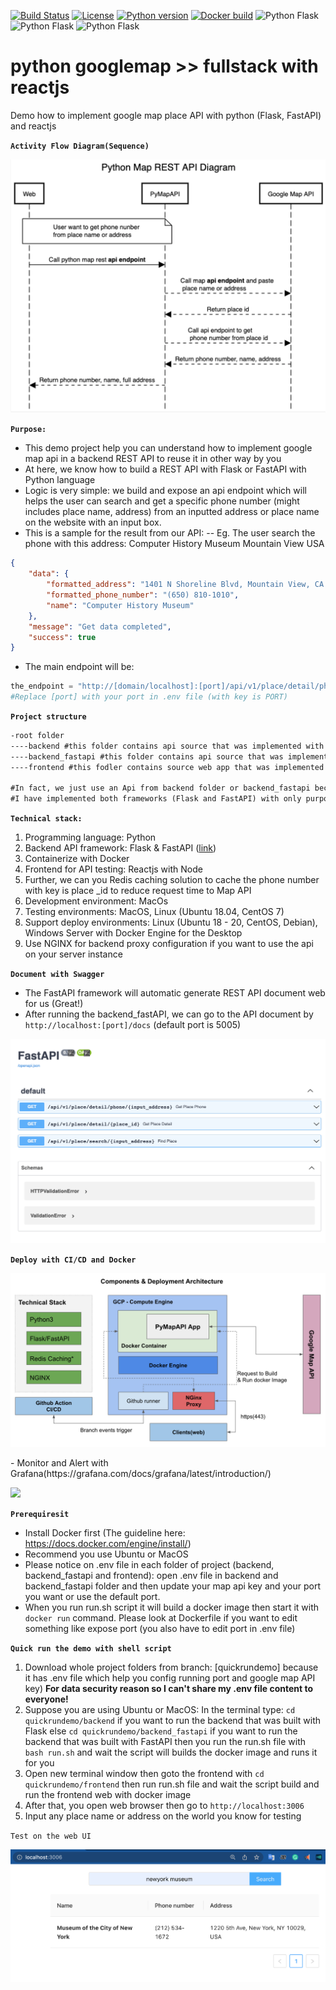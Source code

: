 
[![Build Status](https://travis-ci.org/AOEpeople/Tagging.svg?branch=master)](https://#)
[![License](https://img.shields.io/badge/license-MIT%2FApache--2.0-blue)](https://www.apache.org/licenses/LICENSE-2.0)
[![Python version](https://img.shields.io/badge/python-3.5%20%7C%203.6%20%7C%203.7-blue)](https://#)
[![Docker build](https://img.shields.io/badge/docker%20build-automated-066da5)](https://#)
![Python Flask](https://img.shields.io/static/v1?label=Flask&message=Implemented&color=blue)
![Python Flask](https://img.shields.io/static/v1?label=FastAPI&message=Implemented&color=green)
![Python Flask](https://img.shields.io/static/v1?label=Reactjs&message=WebApp&color=informational)
# python googlemap >> fullstack with reactjs
Demo how to implement google map place API with python (Flask, FastAPI) and reactjs

**`Activity Flow Diagram(Sequence)`**
<p align="left">
    <img src="https://github.com/giaplee/python_gmap_fullstack/blob/master/documents/pymap_api_sequence_diagram.png" width="600" />
</p>

**`Purpose:`**
- This demo project help you can understand how to implement google map api in a backend REST API to reuse it in other way by you
- At here, we know how to build a REST API with Flask or FastAPI with Python language
- Logic is very simple: we build and expose an api endpoint which will helps the user can search and get a specific phone number (might includes place name, address) from an inputted address or place name on the website with an input box.
- This is a sample for the result from our API:
-- Eg. The user search the phone with this address: Computer History Museum Mountain View USA
```json
{
    "data": {
        "formatted_address": "1401 N Shoreline Blvd, Mountain View, CA 94043, USA",
        "formatted_phone_number": "(650) 810-1010",
        "name": "Computer History Museum"
    },
    "message": "Get data completed",
    "success": true
}
```
- The main endpoint will be: 
```python
the_endpoint = "http://[domain/localhost]:[port]/api/v1/place/detail/phone/{input_address}"
#Replace [port] with your port in .env file (with key is PORT) 
```

**`Project structure`**
```xml
-root folder
----backend #this folder contains api source that was implemented with Flask
----backend_fastapi #this folder contains api source that was implemented with FastAPI 
----frontend #this fodler contains source web app that was implemented with Reacjs which helps us easily to test the api

#In fact, we just use an Api from backend folder or backend_fastapi because they have same function and logic except one uses Flask and one uses FastAPI
#I have implemented both frameworks (Flask and FastAPI) with only purpose is want to know: (which one will run faster or implement easier)
```

**`Technical stack:`**
1. Programming language: Python
2. Backend API framework: Flask & FastAPI ([link](https://fastapi.tiangolo.com/))
3. Containerize with Docker
4. Frontend for API testing: Reactjs with Node
5. Further, we can you Redis caching solution to cache the phone number with key is place _id to reduce request time to Map API
6. Development environment: MacOs
7. Testing environments: MacOS, Linux (Ubuntu 18.04, CentOS 7)
8. Support deploy environments: Linux (Ubuntu 18 - 20, CentOS, Debian), Windows Server with Docker Engine for the Desktop
9. Use NGINX for backend proxy configuration if you want to use the api on your server instance


**`Document with Swagger`**
- The FastAPI framework will automatic generate REST API document web for us (Great!)
- After running the backend_fastAPI, we can go to the API document by `http://localhost:[port]/docs` (default port is 5005)
<p align="left">
    <img src="https://github.com/giaplee/python_gmap_fullstack/blob/master/documents/fasapi__web_docs.png" with="500" />
</p>    


**`Deploy with CI/CD and Docker`**
<p align="center">
    <img src="https://github.com/giaplee/python_gmap_fullstack/blob/master/documents/components_deploy_architecture.png" with="500" />
</p>
- Monitor and Alert with Grafana(https://grafana.com/docs/grafana/latest/introduction/)
<p align="left">
<img src="https://encrypted-tbn0.gstatic.com/images?q=tbn:ANd9GcTTFWLVg8aAnS8mF_b8lwzW62LddEJAAxHCJaqETsFxWLpUlqz7n_Pn5JIDGSUmyCZigyg&usqp=CAU" width="300" />
</p>

**`Prerequiresit`**
- Install Docker first (The guideline here: https://docs.docker.com/engine/install/)
- Recommend you use Ubuntu or MacOS
- Please notice on .env file in each folder of project (backend, backend_fastapi and frontend): open .env file in backend and backend_fastapi folder and then update your map api key and your port you want or use the default port.
- When you run run.sh script it will build a docker image then start it with `docker run` command. Please look at Dockerfile if you want to edit something like expose port (you also have to edit port in .env file)

**`Quick run the demo with shell script`**
1. Download whole project folders from branch: [quickrundemo] because it has .env file which help you config running port and google map API key) **For data security reason so I can't share my .env file content to everyone!**
2. Suppose you are using Ubuntu or MacOS: In the terminal type: `cd quickrundemo/backend` if you want to run the backend that was built with Flask else `cd quickrundemo/backend_fastapi` if you want to run the backend that was built with FastAPI
then you run the run.sh file with `bash run.sh` and wait the script will builds the docker image and runs it for you
3. Open new terminal window then goto the frontend with `cd quickrundemo/frontend` then run run.sh file and wait the script build and run the frontend web with docker image
4. After that, you open web browser then go to `http://localhost:3006`
5. Input any place name or address on the world you know for testing

`Test on the web UI`
<p align="left">
    <img src="https://github.com/giaplee/python_gmap_fullstack/blob/master/documents/web_ui_result.png" with="600" />
</p>
